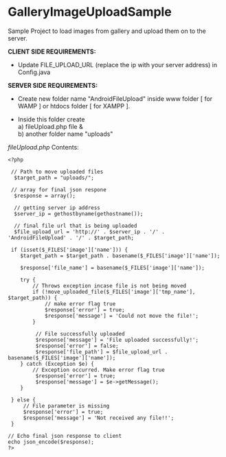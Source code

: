 # GalleryImageUploadSample
Sample Project to load images from gallery and upload them on to the server.

<b>CLIENT SIDE REQUIREMENTS:</b> 
- Update FILE_UPLOAD_URL (replace the ip with your server address) in Config.java


<b>SERVER SIDE REQUIREMENTS:</b>

- Create new folder name "AndroidFileUpload" inside www folder [ for WAMP ] or htdocs folder [ for XAMPP ].

- Inside this folder create <br/>
     a) fileUpload.php file & <br/>
     b) another folder name "uploads" 

<i>fileUpload.php</i> Contents: 

    <?php
    
     // Path to move uploaded files
      $target_path = "uploads/";
      
     // array for final json respone
      $response = array();
      
      // getting server ip address
      $server_ip = gethostbyname(gethostname());
      
      // final file url that is being uploaded
      $file_upload_url = 'http://' . $server_ip . '/' . 'AndroidFileUpload' . '/' . $target_path;
 
     if (isset($_FILES['image']['name'])) {
        $target_path = $target_path . basename($_FILES['image']['name']);
 
        $response['file_name'] = basename($_FILES['image']['name']);
 
        try {
            // Throws exception incase file is not being moved
            if (!move_uploaded_file($_FILES['image']['tmp_name'], $target_path)) {
                // make error flag true
                $response['error'] = true;
                $response['message'] = 'Could not move the file!';
            }
 
             // File successfully uploaded
             $response['message'] = 'File uploaded successfully!';
             $response['error'] = false;
             $response['file_path'] = $file_upload_url . basename($_FILES['image']['name']);
        } catch (Exception $e) {
            // Exception occurred. Make error flag true
             $response['error'] = true;
             $response['message'] = $e->getMessage();
        }
       
     } else {
         // File parameter is missing
         $response['error'] = true;
         $response['message'] = 'Not received any file!!';
     }
 
    // Echo final json response to client
    echo json_encode($response);
    ?>


